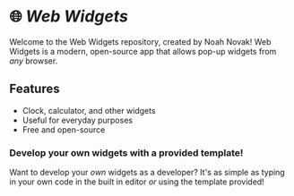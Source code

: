 # 🌐 *Web Widgets*  
Welcome to the Web Widgets repository, created by Noah Novak! Web Widgets is a modern, open-source app that allows pop-up widgets from *any* browser.  

## Features  
- Clock, calculator, and other widgets  
- Useful for everyday purposes  
- Free and open-source  

### Develop your own widgets with a provided template!  
Want to develop your *own* widgets as a developer? It's as simple as typing in your own code in the built in editor *or* using the template provided!  

